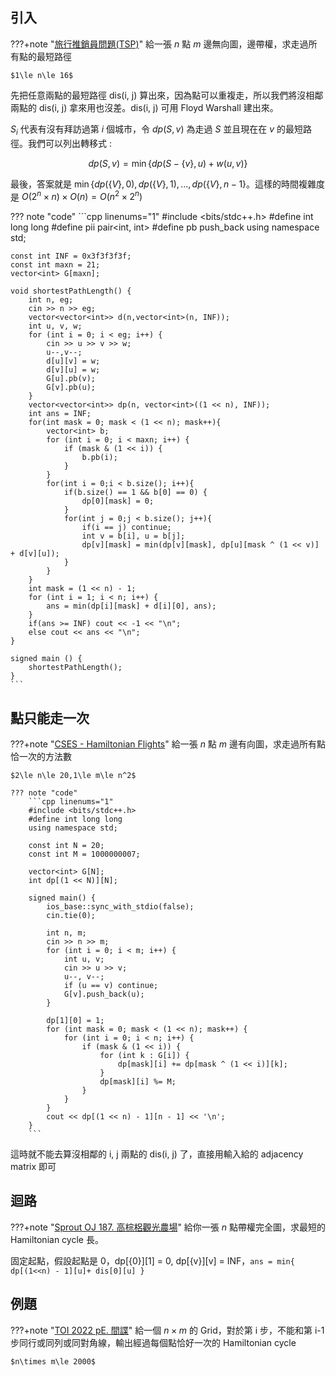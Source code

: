 ## 引入

???+note "[旅行推銷員問題(TSP)](https://leetcode.com/problems/shortest-path-visiting-all-nodes/)"
	給一張 $n$ 點 $m$ 邊無向圖，邊帶權，求走過所有點的最短路徑
	
	$1\le n\le 16$

先把任意兩點的最短路徑 dis(i, j) 算出來，因為點可以重複走，所以我們將沒相鄰兩點的 dis(i, j) 拿來用也沒差。dis(i, j) 可用 Floyd Warshall 建出來。

$S_i$ 代表有沒有拜訪過第 $i$ 個城市，令 $dp(S, v)$ 為走過 $S$ 並且現在在 $v$ 的最短路徑。我們可以列出轉移式 : 

$$dp(S, v) = \min\{ dp(S -\{v\}, u) + w(u, v) \}$$

最後，答案就是 $\min\{ dp(\{ V \}, 0), dp(\{ V \}, 1),\ldots , dp(\{ V \}, n - 1\}$。這樣的時間複雜度是 $O(2^n \times n) \times O(n) = O(n^2 \times 2^n)$

??? note "code"
	```cpp linenums="1"
	#include <bits/stdc++.h>
    #define int long long
    #define pii pair<int, int>
    #define pb push_back
    using namespace std;

    const int INF = 0x3f3f3f3f;
    const int maxn = 21;
    vector<int> G[maxn];

    void shortestPathLength() {
        int n, eg;
        cin >> n >> eg;
        vector<vector<int>> d(n,vector<int>(n, INF));
        int u, v, w;
        for (int i = 0; i < eg; i++) {
            cin >> u >> v >> w;
            u--,v--;
            d[u][v] = w;
            d[v][u] = w;
            G[u].pb(v);
            G[v].pb(u);
        }
        vector<vector<int>> dp(n, vector<int>((1 << n), INF));
        int ans = INF;
        for(int mask = 0; mask < (1 << n); mask++){
            vector<int> b;
            for (int i = 0; i < maxn; i++) {
                if (mask & (1 << i)) {
                    b.pb(i);
                }
            }
            for(int i = 0;i < b.size(); i++){
                if(b.size() == 1 && b[0] == 0) { 
                    dp[0][mask] = 0;
                }
                for(int j = 0;j < b.size(); j++){
                    if(i == j) continue;
                    int v = b[i], u = b[j];
                    dp[v][mask] = min(dp[v][mask], dp[u][mask ^ (1 << v)] + d[v][u]);
                }
            }
        }
        int mask = (1 << n) - 1;
        for (int i = 1; i < n; i++) {
            ans = min(dp[i][mask] + d[i][0], ans);
        }
        if(ans >= INF) cout << -1 << "\n";
        else cout << ans << "\n";
    }

    signed main () {
        shortestPathLength();
    }
    ```

## 點只能走一次

???+note "[CSES - Hamiltonian Flights](https://cses.fi/problemset/task/1690)"
	給一張 $n$ 點 $m$ 邊有向圖，求走過所有點恰一次的方法數
	
	$2\le n\le 20,1\le m\le n^2$
	
	??? note "code"
		```cpp linenums="1"
		#include <bits/stdc++.h>
        #define int long long
        using namespace std;

        const int N = 20;
        const int M = 1000000007;

        vector<int> G[N];
        int dp[(1 << N)][N];

        signed main() {
            ios_base::sync_with_stdio(false);
            cin.tie(0);

            int n, m;
            cin >> n >> m;
            for (int i = 0; i < m; i++) {
                int u, v;
                cin >> u >> v;
                u--, v--;
                if (u == v) continue;
                G[v].push_back(u);
            }

            dp[1][0] = 1;
            for (int mask = 0; mask < (1 << n); mask++) {
                for (int i = 0; i < n; i++) {
                    if (mask & (1 << i)) {
                        for (int k : G[i]) {
                            dp[mask][i] += dp[mask ^ (1 << i)][k];
                        }
                        dp[mask][i] %= M;
                    }
                }
            }
            cout << dp[(1 << n) - 1][n - 1] << '\n';
        }
        ```

這時就不能去算沒相鄰的 i, j 兩點的 dis(i, j) 了，直接用輸入給的 adjacency matrix 即可

## 迴路

???+note "[Sprout OJ 187. 高棕梠觀光農場](https://neoj.sprout.tw/problem/187/)"
	給你一張 $n$ 點帶權完全圖，求最短的 Hamiltonian cycle 長。
	
固定起點，假設起點是 0，dp[{0}][1] = 0, dp[{v}][v] = INF，`ans = min{ dp[(1<<n) - 1][u]+ dis[0][u] }`

## 例題

???+note "[TOI 2022 pE. 間諜](https://tioj.ck.tp.edu.tw/problems/2250)"
	給一個 $n\times m$ 的 Grid，對於第 i 步，不能和第 i-1 步同行或同列或同對角線，輸出經過每個點恰好一次的 Hamiltonian cycle
	
	$n\times m\le 2000$